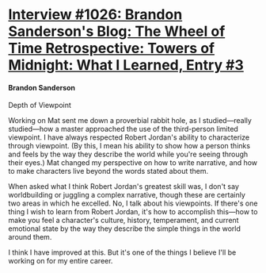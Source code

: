 # [Interview #1026: Brandon Sanderson's Blog: The Wheel of Time Retrospective: Towers of Midnight: What I Learned, Entry #3](https://www.theoryland.com/intvmain.php?i=1026#3)

#### Brandon Sanderson

Depth of Viewpoint

Working on Mat sent me down a proverbial rabbit hole, as I studied—really studied—how a master approached the use of the third-person limited viewpoint. I have always respected Robert Jordan's ability to characterize through viewpoint. (By this, I mean his ability to show how a person thinks and feels by the way they describe the world while you're seeing through their eyes.) Mat changed my perspective on how to write narrative, and how to make characters live beyond the words stated about them.

When asked what I think Robert Jordan's greatest skill was, I don't say worldbuilding or juggling a complex narrative, though these are certainly two areas in which he excelled. No, I talk about his viewpoints. If there's one thing I wish to learn from Robert Jordan, it's how to accomplish this—how to make you feel a character's culture, history, temperament, and current emotional state by the way they describe the simple things in the world around them.

I think I have improved at this. But it's one of the things I believe I'll be working on for my entire career.

